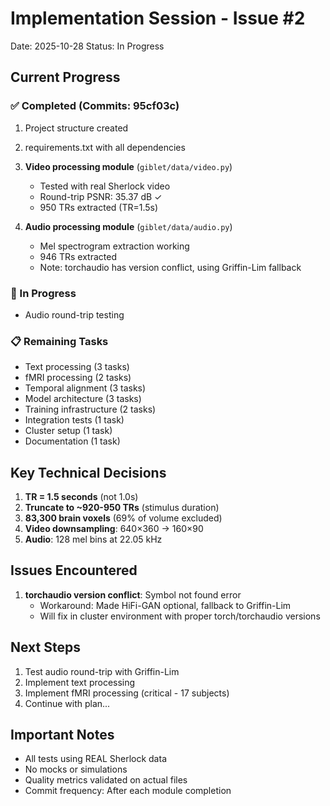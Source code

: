 # Implementation Session - Issue #2
Date: 2025-10-28
Status: In Progress

## Current Progress

### ✅ Completed (Commits: 95cf03c)
1. Project structure created
2. requirements.txt with all dependencies
3. **Video processing module** (`giblet/data/video.py`)
   - Tested with real Sherlock video
   - Round-trip PSNR: 35.37 dB ✓
   - 950 TRs extracted (TR=1.5s)

4. **Audio processing module** (`giblet/data/audio.py`)
   - Mel spectrogram extraction working
   - 946 TRs extracted
   - Note: torchaudio has version conflict, using Griffin-Lim fallback

### 🔄 In Progress
- Audio round-trip testing

### 📋 Remaining Tasks
- Text processing (3 tasks)
- fMRI processing (2 tasks)
- Temporal alignment (3 tasks)
- Model architecture (3 tasks)
- Training infrastructure (2 tasks)
- Integration tests (1 task)
- Cluster setup (1 task)
- Documentation (1 task)

## Key Technical Decisions

1. **TR = 1.5 seconds** (not 1.0s)
2. **Truncate to ~920-950 TRs** (stimulus duration)
3. **83,300 brain voxels** (69% of volume excluded)
4. **Video downsampling**: 640×360 → 160×90
5. **Audio**: 128 mel bins at 22.05 kHz

## Issues Encountered

1. **torchaudio version conflict**: Symbol not found error
   - Workaround: Made HiFi-GAN optional, fallback to Griffin-Lim
   - Will fix in cluster environment with proper torch/torchaudio versions

## Next Steps

1. Test audio round-trip with Griffin-Lim
2. Implement text processing
3. Implement fMRI processing (critical - 17 subjects)
4. Continue with plan...

## Important Notes

- All tests using REAL Sherlock data
- No mocks or simulations
- Quality metrics validated on actual files
- Commit frequency: After each module completion
